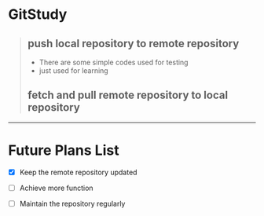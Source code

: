 # GitStudy 
>## push local repository to remote repository
>- There are some simple codes used for testing
>- just used for learning
>## fetch and pull remote repository to local repository
---
# Future Plans List
- [x] Keep the remote repository updated
- [ ] Achieve more function
- [ ] Maintain the repository regularly

